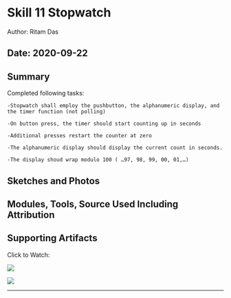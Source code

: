 #  Skill 11 Stopwatch

Author: Ritam Das

Date: 2020-09-22
-----

## Summary
Completed following tasks:

    -Stopwatch shall employ the pushbutton, the alphanumeric display, and the timer function (not polling)

    -On button press, the timer should start counting up in seconds

    -Additional presses restart the counter at zero

    -The alphanumeric display should display the current count in seconds.

    -The display shoud wrap modulo 100 ( …97, 98, 99, 00, 01,…)

## Sketches and Photos


## Modules, Tools, Source Used Including Attribution


## Supporting Artifacts
Click to Watch:

[![](http://img.youtube.com/vi/tkFWHLrvlGw/0.jpg)](http://www.youtube.com/watch?v=tkFWHLrvlGw "")

[![](http://img.youtube.com/vi/mn92Xaf7bM8/0.jpg)](http://www.youtube.com/watch?v=mn92Xaf7bM8 "")

-----
